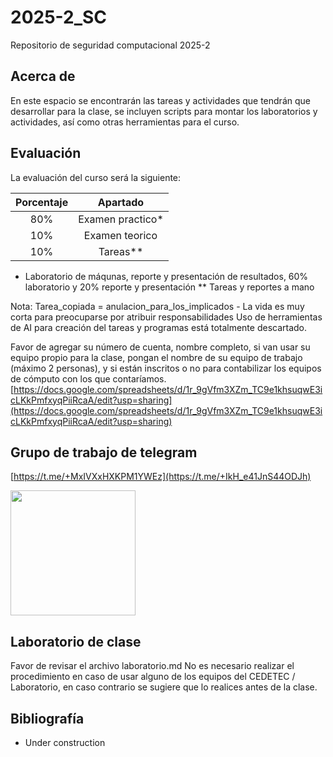 # 2025-2_SC
Repositorio de seguridad computacional 2025-2

## Acerca de
En este espacio se encontrarán las tareas y actividades que tendrán que desarrollar para la clase, se incluyen scripts para montar los laboratorios y actividades, así como otras herramientas para el curso.

## Evaluación
La evaluación del curso será la siguiente:

|  Porcentaje  |     Apartado     |
|:------------:|:----------------:|
|      80%     | Examen practico* |
|      10%     |  Examen teorico  |
|      10%     |      Tareas**    |

* Laboratorio de máqunas, reporte y presentación de resultados, 60% laboratorio y 20% reporte y presentación
** Tareas y reportes a mano
  
Nota: Tarea_copiada = anulacion_para_los_implicados - La vida es muy corta para preocuparse por atribuir responsabilidades
Uso de herramientas de AI para creación del tareas y programas está totalmente descartado.

Favor de agregar su número de cuenta, nombre completo, si van usar su equipo propio para la clase, pongan el nombre de su equipo de trabajo (máximo 2 personas), y si están inscritos o no para contabilizar los equipos de cómputo con los que contaríamos.
[https://docs.google.com/spreadsheets/d/1r_9gVfm3XZm_TC9e1khsuqwE3icLKkPmfxyqPiiRcaA/edit?usp=sharing](https://docs.google.com/spreadsheets/d/1r_9gVfm3XZm_TC9e1khsuqwE3icLKkPmfxyqPiiRcaA/edit?usp=sharing)

## Grupo de trabajo de telegram
[https://t.me/+MxIVXxHXKPM1YWEz](https://t.me/+IkH_e41JnS44ODJh)

<img src="https://github.com/user-attachments/assets/b368b203-ab62-4c56-848b-2c26be57414c" width="200" height="200">

## Laboratorio de clase
Favor de revisar el archivo laboratorio.md
No es necesario realizar el procedimiento en caso de usar alguno de los equipos del CEDETEC / Laboratorio, en caso contrario se sugiere que lo realices antes de la clase.

## Bibliografía
* Under construction
